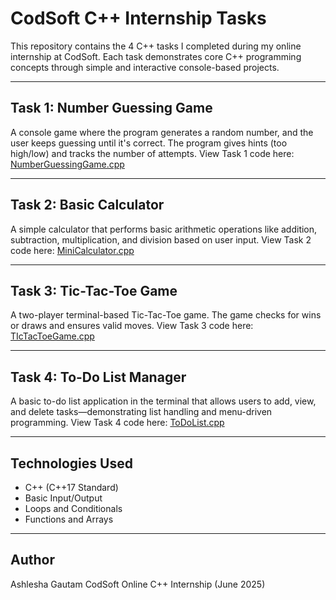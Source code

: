 # CodSoft C++ Internship Tasks

This repository contains the 4 C++ tasks I completed during my online internship at CodSoft. Each task demonstrates core C++ programming concepts through simple and interactive console-based projects.

---

## Task 1: Number Guessing Game  
A console game where the program generates a random number, and the user keeps guessing until it's correct. The program gives hints (too high/low) and tracks the number of attempts.
View Task 1 code here: [NumberGuessingGame.cpp](https://github.com/ashlesha888/CodSoft-Cpp-Internship-Tasks/blob/main/NumberGuessingGame.cpp)

---

## Task 2: Basic Calculator  
A simple calculator that performs basic arithmetic operations like addition, subtraction, multiplication, and division based on user input.
View Task 2 code here: [MiniCalculator.cpp](https://github.com/ashlesha888/CodSoft-Cpp-Internship-Tasks/blob/main/MiniCalculator.cpp)

---

## Task 3: Tic-Tac-Toe Game  
A two-player terminal-based Tic-Tac-Toe game. The game checks for wins or draws and ensures valid moves.
View Task 3 code here: [TIcTacToeGame.cpp](https://github.com/ashlesha888/CodSoft-Cpp-Internship-Tasks/blob/main/TicTacToeGame.cpp)

---

## Task 4: To-Do List Manager  
A basic to-do list application in the terminal that allows users to add, view, and delete tasks—demonstrating list handling and menu-driven programming.
View Task 4 code here: [ToDoList.cpp](https://github.com/ashlesha888/CodSoft-Cpp-Internship-Tasks/blob/main/ToDoList.cpp)

---

## Technologies Used
- C++ (C++17 Standard)
- Basic Input/Output
- Loops and Conditionals
- Functions and Arrays

---

## Author
Ashlesha Gautam 
CodSoft Online C++ Internship (June 2025)
